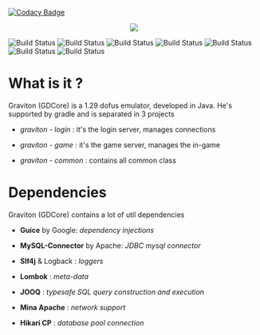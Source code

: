
[![Codacy Badge](https://api.codacy.com/project/badge/Grade/edd99da1c16a45fd8ebe97caf9d72133)](https://www.codacy.com/app/BotanKurd/GDCore?utm_source=github.com&utm_medium=referral&utm_content=BotanKurd/GDCore&utm_campaign=badger)

<p align="center"><IMG SRC="https://i.gyazo.com/760ac25569c32430a3d1817a77e0fd6e.png"></p>

![Build Status](https://img.shields.io/badge/Jooq-3.9.2-green.svg?style=flat)
![Build Status](https://img.shields.io/badge/MySql-6.0.6-green.svg?style=flat)
![Build Status](https://img.shields.io/badge/Guice-4.1.0-green.svg?style=flat)
![Build Status](https://img.shields.io/badge/Hikari-2.6.1-green.svg?style=flat)
![Build Status](https://img.shields.io/badge/Rhino-1.7.7-green.svg?style=flat)
![Build Status](https://img.shields.io/badge/Slf4j-1.7.25-blue.svg?style=flat)
![Build Status](https://img.shields.io/badge/Mina-2.0.15-red.svg?style=flat)




<h1>What is it ?</h1>

Graviton (GDCore) is a 1.29 dofus emulator, developed in Java. He's supported by gradle and is separated in 3 projects

- <i>graviton - login</i> : it's the login server, manages connections

- <i>graviton - game</i> : it's the game server, manages the in-game

- <i>graviton - common</i> : contains all common class

<h1>Dependencies</h1>

Graviton (GDCore)  contains a lot of util dependencies

- <b>Guice</b> by Google: <i>dependency injections</i>

- <b>MySQL-Connector</b> by Apache: <i>JDBC mysql connector</i>

- <b>Slf4j</b> & Logback : <i>loggers</i>

- <b>Lombok</b> : <i>meta-data</i>

- <b>JOOQ</b> : <i>typesafe SQL query construction and execution</i>

- <b>Mina Apache</b> : <i>network support</i>

- <b>Hikari CP</b> : <i>database pool connection</i>
